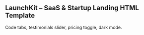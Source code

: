## LaunchKit – SaaS & Startup Landing HTML Template

Code tabs, testimonials slider, pricing toggle, dark mode.
